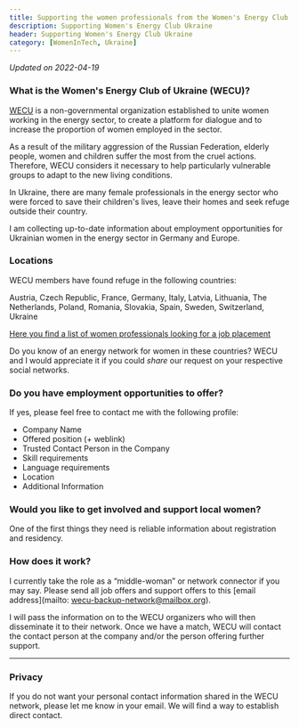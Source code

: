 ```yaml
---
title: Supporting the women professionals from the Women's Energy Club Ukraine
description: Supporting Women's Energy Club Ukraine
header: Supporting Women's Energy Club Ukraine
category: [WomenInTech, Ukraine]
---
```


_Updated on 2022-04-19_

### What is the Women's Energy Club of Ukraine (WECU)?

[WECU](http://www.wecu.com.ua/en/) is a non-governmental organization established to unite women working in the energy sector, to create a platform for dialogue and to increase the proportion of women employed in the sector.

As a result of the military aggression of the Russian Federation, elderly people, women and children suffer the most from the cruel actions. Therefore, WECU considers it necessary to help particularly vulnerable groups to adapt to the new living conditions.

In Ukraine, there are many female professionals in the energy sector who were forced to save their children's lives, leave their homes and seek refuge outside their country.

I am collecting up-to-date information about employment opportunities for Ukrainian women in the energy sector in Germany and Europe.

### Locations

WECU members have found refuge in the following countries:

Austria, Czech Republic, France, Germany, Italy, Latvia, Lithuania, The Netherlands, Poland, Romania, Slovakia, Spain, Sweden, Switzerland, Ukraine

[Here you find a list of women professionals looking for a job placement](https://docs.google.com/spreadsheets/d/1sIX-FphUY94Wd7rJeY0DXj1J1yqyFgld0V1xg6jHqz4/edit?usp=sharing)

Do you know of an energy network for women in these countries? WECU and I would appreciate it if you could *share* our request on your respective social networks.

### Do you have employment opportunities to offer?

If yes, please feel free to contact me with the following profile:

- Company Name
- Offered position (+ weblink)
- Trusted Contact Person in the Company
- Skill requirements
- Language requirements
- Location
- Additional Information

### Would you like to get involved and support local women?

One of the first things they need is reliable information about registration and residency.

### How does it work?

I currently take the role as a “middle-woman” or network connector if you may say. Please send all job offers and support offers to this [email address](mailto:
wecu-backup-network@mailbox.org).

I will pass the information on to the WECU organizers who will then disseminate it to their network. Once we have a match, WECU will contact the contact person at the company and/or the person offering further support.

---

### Privacy

If you do not want your personal contact information shared in the WECU network, please let me know in your email. We will find a way to establish direct contact.
